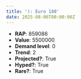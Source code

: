 ```yaml
---
title: '): Euro 180'
date: 2025-08-06T00:00:00Z
---
```

- **RAP**: 859086
- **Value**: 5500000
- **Demand level**: 0
- **Trend**: 2
- **Projected?**: True
- **Hyped?**: True
- **Rare?**: True
